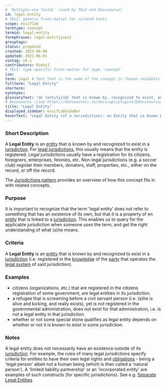 ```yaml
---
# `Multiple-use fields` (used by TEv2 and Docusaurus)
id: legal-entity
# TEv2: generic front-matter for curated texts
scope: essiflab
termtype: concept
termid: legal-entity
formphrases: legal-entit{yies}
grouptags:
status: proposed
created: 2022-06-06
updated: 2021-06-01
vsntag: v0.1
contributors: RieksJ
# TEv2: type-specific front-matter for type `concept`
isa:
term: Legal # Text that is the name of the concept in (human readable) texts.
fullterm: "Legal Entity"
shorterm:
synonyms:
glossaryText: "an [entity](@) that is known by, recognized to exist, and registered in that [jurisdiction](@)."
# Docusaurus \(see https://docusaurus\.io/docs/api/plugins/@docusaurus/plugin-content-docs#markdown-front-matter\):
title: "Legal Entity"
displayed_sidebar: essifLabSideBar
hoverText: "Legal Entity (of a Jurisdiction): an Entity that is known by, recognized to exist, and registered in that Jurisdiction."
---
```


### Short Description
<!--REQUIRED--in 1-3 sentences that describe the concept to a layperson with reasonable accuracy.-->
A **Legal Entity** is an [entity](@) that is known by and recognized to exist in a [jurisdiction](@). For [legal jurisdictions](@), this usually means that the entity is registered. Legal jurisdictions usually have a registration for its citizens, foreigners, enterprises, felonies, etc. Non-legal jurisdictions (e.g. a soccer club) register their members, donators, staff, properties, etc., either on the record, or off the record.

The [Jurisdictions pattern](pattern-jurisdiction@) provides an overview of how this concept fits in with related concepts.

### Purpose
It is important to recognize that the term 'legal entity' does not refer to something that has an existence of its own, but that it is a property of en [entity](@) that is linked to a [jurisdiction](@). This enables us to query for the applicable jurisdiction when someone uses the term, and get the right understanding of what (s)he means.

### Criteria
A **Legal Entity** is an [entity](@) that is known by and recognized to exist in a [jurisdiction](@) (i.e. registered in the [knowledge](@) of the [party](@) that operates the [legal system](@) of said jurisdiction).

### Examples
- citizens (organizations, etc.) that are registered in the citizens registration of some government, are legal entities in its jurisdiction.
- a refugee that is screaming before a civil servant person (i.e. (s)he is alive and kicking, and really exists), yet is not registered in the governmental administration, does not exist for that administration, i.e. is not a legal entity in that jurisdiction.
- whether or not some special stone qualifies as legal entity depends on whether or not it is known to exist in some jurisdiction.

### Notes
A legal entity does not necessarily have an existence outside of its [jurisdiction](@). For example, the rules of many legal jurisdictions specify criteria for entities to have their own legal rights and [obligations](@) - being a 'legal person' albeit not a human being (which is then called a 'natural person'). A 'limited liability partnership' or an 'incorporated entity' are examples of such constructs (for specific jurisdictions). See e.g. [Separate Legal Entities](https://hallellis.co.uk/separate-legal-entities-meaning/)
